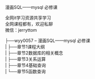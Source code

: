漫画SQL——mysql 必修课

全网it学习资源共享学习<br>全网课程都有，欢迎私聊<br>微信：jerryttom<br>

├──wyy0057 – 漫画SQL——mysql 必修课<br> | ├──章节1课程大纲<br> | ├──章节2数据库的相关概念<br> | ├──章节3关系运算<br> | ├──章节4基础查询<br> | └──章节5函数查询